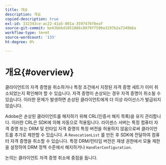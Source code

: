 ```yaml
---
title: 개요
description: 개요
copied-description: true
exl-id: 332343ce-ac22-41a5-801a-3597476f0eaf
source-git-commit: be43bbbd1051886c8979ff590a3197b2a7249b6a
workflow-type: tm+mt
source-wordcount: '133'
ht-degree: 0%

---
```


# 개요{#overview}

클라이언트의 자격 증명을 취소하거나 특정 조건에서 지정된 자격 증명 세트가 이미 취소되었는지 확인해야 할 수 있습니다. 자격 증명이 손상되는 경우 자격 증명이 취소될 수 있습니다. 이러한 문제가 발생하면 손상된 클라이언트에게 더 이상 라이선스가 발급되지 않습니다.

Adobe은 손상된 클라이언트를 해지하기 위해 CRL(인증서 해지 목록)을 유지 관리합니다. 이러한 CRL은 SDK에 의해 자동으로 적용됩니다. 라이센스 서버는 특정 컴퓨터 자격 증명 또는 DRM 및 런타임 자격 증명의 특정 버전을 허용하지 않음으로써 클라이언트를 추가로 제한할 수 있습니다. A `RevocationList` 를 만든 후 SDK에 전달하여 컴퓨터 자격 증명을 취소할 수 있습니다. 특정 DRM/런타임 버전은 재생 권한에서 모듈 제한을 설정하여 DRM 정책 수준에서 해지하거나 `HandlerConfiguration`.

논의는 클라이언트 자격 증명 취소에 중점을 둡니다.
